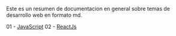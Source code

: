 Este es un resumen de documentacion en general sobre temas de desarrollo web en formato md.

01 -   [ JavaScript](./01-Fronted/01_JavaScript_Moderno.md)
02 -   [ ReactJs](./01-Fronted/02_ReactJs.md)





